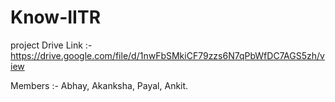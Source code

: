 # Know-IITR
project Drive Link :- https://drive.google.com/file/d/1nwFbSMkiCF79zzs6N7qPbWfDC7AGS5zh/view

Members :- Abhay, Akanksha, Payal, Ankit.